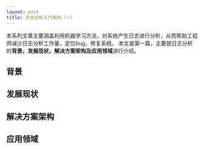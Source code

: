 ```yaml
---
layout: post
title: 日志分析入门系列（一）
---
```

本系列文章主要涵盖利用机器学习方法，对系统产生日志进行分析，从而帮助工程师减少日志分析工作量，定位bug，修复系统。
本文是第一篇，主要就日志分析的**背景，发展现状，解决方案架构及应用领域**进行介绍。
## 背景
## 发展现状
## 解决方案架构
## 应用领域
